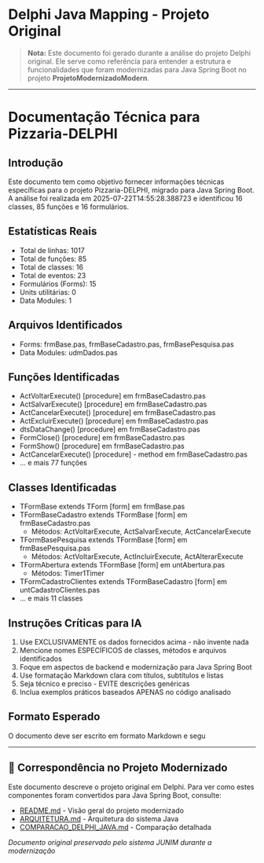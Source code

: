# Delphi Java Mapping - Projeto Original

> **Nota:** Este documento foi gerado durante a análise do projeto Delphi original.
> Ele serve como referência para entender a estrutura e funcionalidades que foram
> modernizadas para Java Spring Boot no projeto **ProjetoModernizadoModern**.

---

Documentação Técnica para Pizzaria-DELPHI
=====================================

Introdução
------------

Este documento tem como objetivo fornecer informações técnicas específicas para o projeto Pizzaria-DELPHI, migrado para Java Spring Boot. A análise foi realizada em 2025-07-22T14:55:28.388723 e identificou 16 classes, 85 funções e 16 formulários.

Estatísticas Reais
-------------------

* Total de linhas: 1017
* Total de funções: 85
* Total de classes: 16
* Total de eventos: 23
* Formulários (Forms): 15
* Units utilitárias: 0
* Data Modules: 1

Arquivos Identificados
----------------------

* Forms: frmBase.pas, frmBaseCadastro.pas, frmBasePesquisa.pas
* Data Modules: udmDados.pas

Funções Identificadas
--------------------

* ActVoltarExecute() [procedure] em frmBaseCadastro.pas
* ActSalvarExecute() [procedure] em frmBaseCadastro.pas
* ActCancelarExecute() [procedure] em frmBaseCadastro.pas
* ActExcluirExecute() [procedure] em frmBaseCadastro.pas
* dtsDataChange() [procedure] em frmBaseCadastro.pas
* FormClose() [procedure] em frmBaseCadastro.pas
* FormShow() [procedure] em frmBaseCadastro.pas
* ActCancelarExecute() [procedure] - method em frmBaseCadastro.pas
* ... e mais 77 funções

Classes Identificadas
-------------------

* TFormBase extends TForm [form] em frmBase.pas
* TFormBaseCadastro extends TFormBase [form] em frmBaseCadastro.pas
  - Métodos: ActVoltarExecute, ActSalvarExecute, ActCancelarExecute
* TFormBasePesquisa extends TFormBase [form] em frmBasePesquisa.pas
  - Métodos: ActVoltarExecute, ActIncluirExecute, ActAlterarExecute
* TFormAbertura extends TFormBase [form] em untAbertura.pas
  - Métodos: Timer1Timer
* TFormCadastroClientes extends TFormBaseCadastro [form] em untCadastroClientes.pas
* ... e mais 11 classes

Instruções Críticas para IA
-----------------------------

1. Use EXCLUSIVAMENTE os dados fornecidos acima - não invente nada
2. Mencione nomes ESPECÍFICOS de classes, métodos e arquivos identificados
3. Foque em aspectos de backend e modernização para Java Spring Boot
4. Use formatação Markdown clara com títulos, subtítulos e listas
5. Seja técnico e preciso - EVITE descrições genéricas
6. Inclua exemplos práticos baseados APENAS no código analisado

Formato Esperado
-----------------

O documento deve ser escrito em formato Markdown e segu

---

## 🔄 Correspondência no Projeto Modernizado

Este documento descreve o projeto original em Delphi. Para ver como estes componentes
foram convertidos para Java Spring Boot, consulte:

- [README.md](../README.md) - Visão geral do projeto modernizado
- [ARQUITETURA.md](../ARQUITETURA.md) - Arquitetura do sistema Java
- [COMPARACAO_DELPHI_JAVA.md](../COMPARACAO_DELPHI_JAVA.md) - Comparação detalhada

*Documento original preservado pelo sistema JUNIM durante a modernização*
